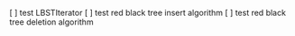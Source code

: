 

[ ] test LBSTIterator
[ ] test red black tree insert algorithm
[ ] test red black tree deletion algorithm
